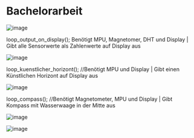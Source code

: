 # Bachelorarbeit


![image](https://github.com/user-attachments/assets/9757bbae-5b49-4751-b65e-f1c21d59c92b)


loop_output_on_display(); Benötigt MPU, Magnetomer, DHT und Display | Gibt alle Sensorwerte als Zahlenwerte auf Display aus

![image](https://github.com/user-attachments/assets/4f63eb5f-4e47-48b3-8601-ec093216b688)


loop_kuenstlicher_horizont(); //Benötigt MPU und Display | Gibt einen Künstlichen Horizont auf Display aus

![image](https://github.com/user-attachments/assets/5501554e-eec0-4ecc-9ef5-35eeefd5118c)


loop_compass(); //Benötigt Magnetometer, MPU und Display | Gibt Kompass mit Wasserwaage in der Mitte aus

![image](https://github.com/user-attachments/assets/f236d11e-e1dd-4853-b08f-4dfad1d9bc26)

![image](https://github.com/user-attachments/assets/07071b4a-a0b6-4dbb-8857-623514b64501)
